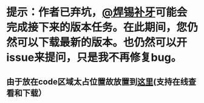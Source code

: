 # 提示：作者已弃坑，[@焊锡补牙](http://tieba.baidu.com/home/main/?un=%E7%84%8A%E9%94%A1%E8%A1%A5%E7%89%99&ie=utf-8&fr=frs)可能会完成接下来的版本任务。在此期间，您仍然可以下载最新的版本。也仍然可以开issue来提问，只是我不再修复bug。

## 由于放在code区域太占位置故放置到[这里](https://tpedutw-my.sharepoint.com/personal/redapple0204_tp_edu_tw/_layouts/15/guestaccess.aspx?folderid=0e2afb2d3a0164833a466b3ee6ceb33d2&authkey=ASdzddHMcFVPZ49zfo4Pw8c)(支持在线查看和下载）

